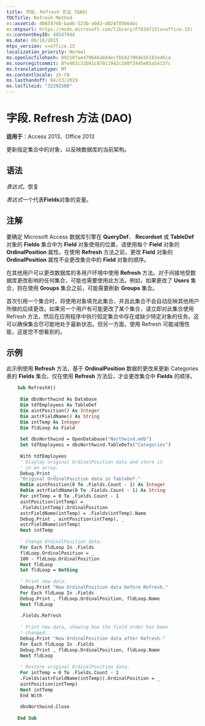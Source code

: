 ```yaml
---
title: 字段. Refresh 方法 (DAO)
TOCTitle: Refresh Method
ms:assetid: d08597d8-bad6-523b-a083-d824f85b64bc
ms:mtpsurl: https://msdn.microsoft.com/library/Ff834723(v=office.15)
ms:contentKeyID: 48547844
ms.date: 09/18/2015
mtps_version: v=office.15
localization_priority: Normal
ms.openlocfilehash: 09218fae470646ab04ecfb5427004e56183e46ca
ms.sourcegitcommit: 8fe462c32b91c87911942c188f3445e85a54137c
ms.translationtype: MT
ms.contentlocale: zh-CN
ms.lasthandoff: 04/23/2019
ms.locfileid: "32292508"
---
```

# <a name="fieldsrefresh-method-dao"></a>字段. Refresh 方法 (DAO)


**适用于**：Access 2013、Office 2013


更新指定集合中的对象，以反映数据库的当前架构。

## <a name="syntax"></a>语法

*表达式*。恢复

*表达式*一个代表**Fields**对象的变量。

## <a name="remarks"></a>注解

要确定 Microsoft Access 数据库引擎在 **QueryDef**、 **Recordset** 或 **TableDef** 对象的 **Fields** 集合中为 **Field** 对象使用的位置，请使用每个 **Field** 对象的 **OrdinalPosition** 属性。在使用 **Refresh** 方法之前，更改 **Field** 对象的 **OrdinalPosition** 属性不会更改集合中的 **Field** 对象的顺序。

在其他用户可以更改数据库的多用户环境中使用 **Refresh** 方法。对于间接地受数据库更改影响的任何集合，可能也需要使用此方法。例如，如果更改了 **Users** 集合，则在使用 **Groups** 集合之前，可能需要刷新 **Groups** 集合。

首次引用一个集合时，将使用对象填充此集合，并且此集合不会自动反映其他用户所做的后续更改。如果另一个用户有可能更改了某个集合，请立即对此集合使用 Refresh 方法，然后在应用程序中执行假定集合中存在或缺少特定对象的任务。这可以确保集合尽可能地处于最新状态。但另一方面，使用 Refresh 可能减慢性能，这是您不想看到的。

## <a name="example"></a>示例

此示例使用 **Refresh** 方法，基于 **OrdinalPosition** 数据的更改来更新 Categories 表的 **Fields** 集合。仅在使用 **Refresh** 方法后，才会更改集合中 **Fields** 的顺序。

```vb
    Sub RefreshX() 
     
     Dim dbsNorthwind As Database 
     Dim tdfEmployees As TableDef 
     Dim aintPosition() As Integer 
     Dim astrFieldName() As String 
     Dim intTemp As Integer 
     Dim fldLoop As Field 
     
     Set dbsNorthwind = OpenDatabase("Northwind.mdb") 
     Set tdfEmployees = dbsNorthwind.TableDefs("Categories") 
     
     With tdfEmployees 
     ' Display original OrdinalPosition data and store it 
     ' in an array. 
     Debug.Print _ 
     "Original OrdinalPosition data in TableDef." 
     ReDim aintPosition(0 To .Fields.Count - 1) As Integer 
     ReDim astrFieldName(0 To .Fields.Count - 1) As String 
     For intTemp = 0 To .Fields.Count - 1 
     aintPosition(intTemp) = _ 
     .Fields(intTemp).OrdinalPosition 
     astrFieldName(intTemp) = .Fields(intTemp).Name 
     Debug.Print , aintPosition(intTemp), _ 
     astrFieldName(intTemp) 
     Next intTemp 
     
     ' Change OrdinalPosition data. 
     For Each fldLoop In .Fields 
     fldLoop.OrdinalPosition = _ 
     100 - fldLoop.OrdinalPosition 
     Next fldLoop 
     Set fldLoop = Nothing 
     
     ' Print new data. 
     Debug.Print "New OrdinalPosition data before Refresh." 
     For Each fldLoop In .Fields 
     Debug.Print , fldLoop.OrdinalPosition, fldLoop.Name 
     Next fldLoop 
     
     .Fields.Refresh 
     
     ' Print new data, showing how the field order has been 
     ' changed. 
     Debug.Print "New OrdinalPosition data after Refresh." 
     For Each fldLoop In .Fields 
     Debug.Print , fldLoop.OrdinalPosition, fldLoop.Name 
     Next fldLoop 
     
     ' Restore original OrdinalPosition data. 
     For intTemp = 0 To .Fields.Count - 1 
     .Fields(astrFieldName(intTemp)).OrdinalPosition = _ 
     aintPosition(intTemp) 
     Next intTemp 
     End With 
     
     dbsNorthwind.Close 
     
    End Sub
```
